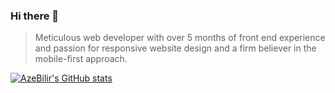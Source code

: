 ### Hi there 👋

> Meticulous web developer with over 5 months of front end experience and passion for responsive website design and a firm believer in the mobile-first approach.


[![AzeBilir's GitHub stats](https://github-readme-stats.vercel.app/api?username=AzeBilir)](https://github.com/AzeBilir/github-readme-stats)






<!--
**AzeBilir/AzeBilir** is a ✨ _special_ ✨ repository because its `README.md` (this file) appears on your GitHub profile.

Here are some ideas to get you started:

- 🔭 I’m currently working on 
- 🌱 I’m currently learning
- 👯 I’m looking to collaborate on ...
- 🤔 I’m looking for help with ...
- 💬 Ask me about ...
- 📫 How to reach me: ...
- 😄 Pronouns: ...
- ⚡ Fun fact: ...
-->
